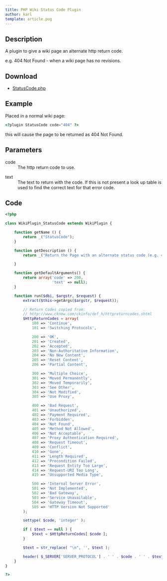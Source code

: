 ```yaml
---
title: PHP Wiki Status Code Plugin
author: karl
template: article.pug
---
```


## Description

A plugin to give a wiki page an alternate http return code.

e.g. 404 Not Found - when a wiki page has no revisions.

## Download

* [StatusCode.php](StatusCode.php)

## Example

Placed in a normal wiki page:

```php
<?plugin StatusCode code="404" ?>
```

this will cause the page to be returned as 404 Not Found.

## Parameters

<dl>

<dt>code</dt>

<dd>The http return code to use.</dd>

</dl>

<dl>

<dt>text</dt>

<dd>The text to return with the code. If this is not present a look up table is used to find the correct text for that error code.</dd>

</dl>

## Code

```php
<?php

class WikiPlugin_StatusCode extends WikiPlugin {

    function getName () {
        return _("StatusCode");
    }

    function getDescription () {
        return _("Return the Page with an alternate status code (e.g. 404 for page not found)");

    }

    function getDefaultArguments() {
        return array('code' => 200,
                     'text' => null);
    }

    function run($dbi, $argstr, $request) {
        extract($this->getArgs($argstr, $request));

        // Return Codes copied from:
        // http://www.cknow.com/ckinfo/def_h/httpreturncodes.shtml
        $HttpReturnCodes = array(
            100 => 'Continue',
            101 => 'Switching Protocols',

            200 => 'OK',
            201 => 'Created',
            202 => 'Accepted',
            203 => 'Non-Authoritative Information',
            204 => 'No New Content',
            205 => 'Reset Content',
            206 => 'Partial Content',

            300 => 'Multiple Choice',
            301 => 'Moved Permanently',
            302 => 'Moved Temporarily',
            303 => 'See Other',
            304 => 'Not Modified',
            305 => 'Use Proxy',

            400 => 'Bad Request',
            401 => 'Unauthorized',
            402 => 'Payment Required',
            403 => 'Forbidden',
            404 => 'Not Found',
            405 => 'Method Not Allowed',
            406 => 'Not Acceptable',
            407 => 'Proxy Authentication Required',
            408 => 'Request Timeout',
            409 => 'Conflict',
            410 => 'Gone',
            411 => 'Length Required',
            412 => 'Precondition Failed',
            413 => 'Request Entity Too Large',
            414 => 'Request-URI Too Long',
            415 => 'Unsupported Media Type',

            500 => 'Internal Server Error',
            501 => 'Not Implemented',
            502 => 'Bad Gateway',
            503 => 'Service Unavailable',
            504 => 'Gateway Timeout',
            505 => 'HTTP Version Not Supported'
        );

        settype( $code, 'integer' );

        if ( $text == null ) {
            $text = $HttpReturnCodes[ $code ];
        }

        $text = str_replace( "\n", '', $text );

        header( $_SERVER['SERVER_PROTOCOL'] . ' ' . $code . ' ' . $text);
    }
}

?>
```
